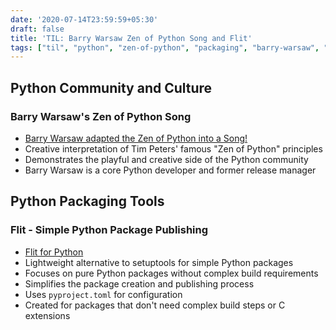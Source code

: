 ```yaml
---
date: '2020-07-14T23:59:59+05:30'
draft: false
title: 'TIL: Barry Warsaw Zen of Python Song and Flit'
tags: ["til", "python", "zen-of-python", "packaging", "barry-warsaw", "flit"]
---
```


## Python Community and Culture

### Barry Warsaw's Zen of Python Song
- [Barry Warsaw adapted the Zen of Python into a Song!](https://www.youtube.com/watch?v=i6G6dmVJy74&feature=youtu.be)
- Creative interpretation of Tim Peters' famous "Zen of Python" principles
- Demonstrates the playful and creative side of the Python community
- Barry Warsaw is a core Python developer and former release manager

## Python Packaging Tools

### Flit - Simple Python Package Publishing
- [Flit for Python](https://flit.readthedocs.io/en/latest/index.html)
- Lightweight alternative to setuptools for simple Python packages
- Focuses on pure Python packages without complex build requirements
- Simplifies the package creation and publishing process
- Uses `pyproject.toml` for configuration
- Created for packages that don't need complex build steps or C extensions